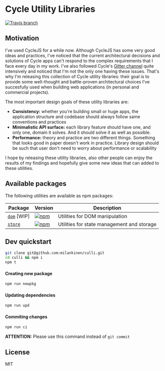 # **C**ycle **U**ti**l**ity **Li**braries 

[![Travis branch](https://img.shields.io/travis/milankinen/culli/master.svg?style=flat-square)](https://travis-ci.org/milankinen/culli)

## Motivation 

I've used CycleJS for a while now. Although CycleJS has some very good ideas and practices,
I've noticed that the current architectural decisions and solutions of Cycle apps can't respond
to the complex requirements that I face every day in my work. I've also followed Cycle's 
[Gitter channel](https://gitter.im/cyclejs/cyclejs) quite intensively and noticed that I'm not 
the only one having these issues. That's why I'm releasing this collection of Cycle utility
libraries: their goal is to provide some well-thought and battle-proven architectural choices 
I've succesfully  used when building web applications (in personal and commercial projects). 

The most important design goals of these utility libraries are:

  * **Consistency:** whether you're building small or huge apps, the application 
    structure and codebase should always follow same conventions and practices
  * **Minimalistic API surface:** each library feature should have one, and only 
    one, domain it solves. And it should solve it as well as possible.
  * **Performance:** theory and practice are two different things. Something that
    looks good in paper doesn't work in practice. Library design should be such that
    user don't need to worry about performance or scalability
  
I hope by releasing these utility libraries, also other people can enjoy the results of
my findings and hopefully give some new ideas that can added to these utilities.


## Available packages

The following utilities are available as npm packages:

| **Package**                | **Version**                                                                                                              | **Description** |
|----------------------------|--------------------------------------------------------------------------------------------------------------------------|-----------------|
| [`dom`](packages/dom) [WIP]| [![npm](https://img.shields.io/npm/v/@culli/dom.svg?style=flat-square)](https://www.npmjs.com/package/@culli/dom)        | Utilities for DOM manipulation |
| [`store`](packages/store)  | [![npm](https://img.shields.io/npm/v/@culli/store.svg?style=flat-square)](https://www.npmjs.com/package/@culli/store)    | Utilities for state management and storage |


## Dev quickstart

```bash
git clone git@github.com:milankinen/culli.git
cd culli && npm i
npm t
```

#### Creating new package

```bash
npm run newpkg
```

#### Updating dependencies

```bash 
npm run upd
```

#### Commiting changes

```bash
npm run ci
```

**ATTENTION:** Please use this command instead of `git commit`


## License

MIT
